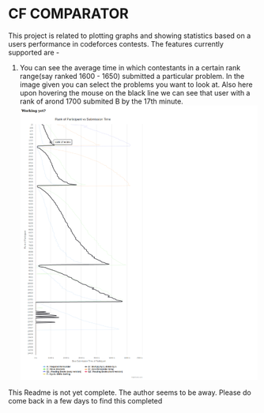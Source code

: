 # CF COMPARATOR  
This project is related to plotting graphs and showing statistics based on a users performance in codeforces contests. The features currently supported are - 
1) You can see the average time in which contestants in a certain rank range(say ranked 1600 - 1650) submitted a particular problem. In the image given you can select the problems you want to look at. Also here upon hovering the mouse on the black line we can see that user with a rank of arond 1700 submited B by the 17th minute.  
![alt text](./assets/RankvsTime.png)

This Readme is not yet complete. The author seems to be away. Please do come back in a few days to find this completed
